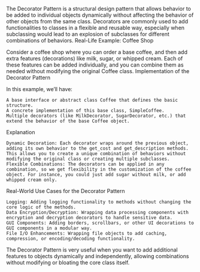 

The Decorator Pattern is a structural design pattern that allows behavior to be added to individual objects dynamically without affecting the behavior of other objects from the same class. Decorators are commonly used to add functionalities to classes in a flexible and reusable way, especially when subclassing would lead to an explosion of subclasses for different combinations of behaviors.
Real-Life Example: Coffee Shop

Consider a coffee shop where you can order a base coffee, and then add extra features (decorations) like milk, sugar, or whipped cream. Each of these features can be added individually, and you can combine them as needed without modifying the original Coffee class.
Implementation of the Decorator Pattern

In this example, we’ll have:

    A base interface or abstract class Coffee that defines the basic structure.
    A concrete implementation of this base class, SimpleCoffee.
    Multiple decorators (like MilkDecorator, SugarDecorator, etc.) that extend the behavior of the base Coffee object.



Explanation

    Dynamic Decoration: Each decorator wraps around the previous object, adding its own behavior to the get_cost and get_description methods. This allows you to create a unique combination of behaviors without modifying the original class or creating multiple subclasses.
    Flexible Combinations: The decorators can be applied in any combination, so we get flexibility in the customization of the coffee object. For instance, you could just add sugar without milk, or add whipped cream only.

Real-World Use Cases for the Decorator Pattern

    Logging: Adding logging functionality to methods without changing the core logic of the methods.
    Data Encryption/Decryption: Wrapping data processing components with encryption and decryption decorators to handle sensitive data.
    GUI Components: Adding borders, scrollbars, or other UI decorations to GUI components in a modular way.
    File I/O Enhancements: Wrapping file objects to add caching, compression, or encoding/decoding functionality.

The Decorator Pattern is very useful when you want to add additional features to objects dynamically and independently, allowing combinations without modifying or bloating the core class itself.